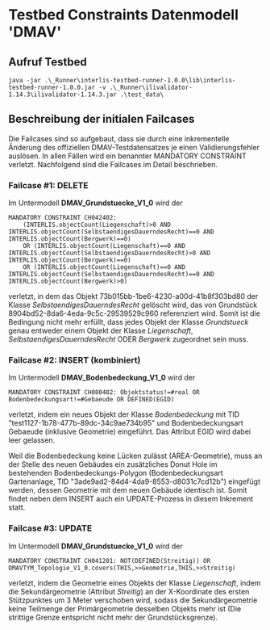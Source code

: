 # Testbed Constraints Datenmodell 'DMAV'

## Aufruf Testbed

```
java -jar .\_Runner\interlis-testbed-runner-1.0.0\lib\interlis-testbed-runner-1.0.0.jar -v .\_Runner\ilivalidator-1.14.3\ilivalidator-1.14.3.jar .\test_data\
```

## Beschreibung der initialen Failcases

Die Failcases sind so aufgebaut, dass sie durch eine inkrementelle Änderung des offiziellen DMAV-Testdatensatzes je einen Validierungsfehler auslösen.
In allen Fällen wird ein benannter MANDATORY CONSTRAINT verletzt. Nachfolgend sind die Failcases im Detail beschrieben.

### **Failcase #1: DELETE**
Im Untermodell **DMAV_Grundstuecke_V1_0** wird der
```
MANDATORY CONSTRAINT CH042402:
 	(INTERLIS.objectCount(Liegenschaft)>0 AND INTERLIS.objectCount(SelbstaendigesDauerndesRecht)==0 AND INTERLIS.objectCount(Bergwerk)==0)
 	OR (INTERLIS.objectCount(Liegenschaft)==0 AND INTERLIS.objectCount(SelbstaendigesDauerndesRecht)>0 AND INTERLIS.objectCount(Bergwerk)==0)
  	OR (INTERLIS.objectCount(Liegenschaft)==0 AND INTERLIS.objectCount(SelbstaendigesDauerndesRecht)==0 AND INTERLIS.objectCount(Bergwerk)>0)
```
verletzt, in dem das Objekt 73b015bb-1be6-4230-a00d-41b8f303bd80 der Klasse _SelbstaendigesDauerndesRecht_  gelöscht wird, das von Grundstück 8904bd52-8da6-4eda-9c5c-29539529c960 referenziert wird. Somit ist die Bedingung nicht mehr erfüllt, dass jedes Objekt der Klasse _Grundstueck_ genau entweder einem Objekt der Klasse _Liegenschaft_, _SelbstaendigesDauerndesRecht_ ODER _Bergwerk_ zugeordnet sein muss.

### **Failcase #2: INSERT (kombiniert)**
Im Untermodell **DMAV_Bodenbedeckung_V1_0** wird der
```
MANDATORY CONSTRAINT CH080402: Objektstatus!=#real OR Bodenbedeckungsart!=#Gebaeude OR DEFINED(EGID)
```
verletzt, indem ein neues Objekt der Klasse _Bodenbedeckung_ mit TID "test1127-1b78-477b-89dc-34c9ae734b95" und Bodenbedeckungsart Gebaeude (inklusive Geometrie) eingeführt. Das Attribut EGID wird dabei leer gelassen.

Weil die Bodenbedeckung keine Lücken zulässt (AREA-Geometrie), muss an der Stelle des neuen Gebäudes ein zusätzliches Donut Hole im bestehenden Bodenbedeckungs-Polygon (Bodenbedeckungsart Gartenanlage, TID "3ade9ad2-84d4-4da9-8553-d8031c7cd12b") eingefügt werden, dessen Geometrie mit dem neuen Gebäude identisch ist. Somit findet neben dem INSERT auch ein UPDATE-Prozess in diesem Inkrement statt.

### **Failcase #3: UPDATE**
Im Untermodell **DMAV_Grundstuecke_V1_0** wird der 
```
MANDATORY CONSTRAINT CH041201: NOT(DEFINED(Streitig)) OR DMAVTYM_Topologie_V1_0.covers(THIS,>>Geometrie,THIS,>>Streitig)
```
verletzt, indem die Geometrie eines Objekts der Klasse _Liegenschaft_, indem die Sekundärgeometrie (Attribut _Streitig_) an der X-Koordinate des ersten Stützpunktes um 3 Meter verschoben wird, sodass die Sekundärgeometrie keine Teilmenge der Primärgeometrie desselben Objekts mehr ist (Die strittige Grenze entspricht nicht mehr der Grundstücksgrenze).